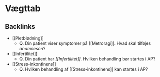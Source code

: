 # Vægttab
## Backlinks
* [[Pletblødning]]
	* Q. Din patient viser symptomer på [[Metroragi]]. Hvad skal tilføjes *anamnesen*? 
* [[Infertilitet]]
	* Q. Din patient har *[[Infertilitet]]*. Hvilken behandling bør startes i AP? 
* [[Stress-inkontinens]]
	* Q. Hvilken behandling af [[Stress-inkontinens]] kan startes i AP?

<!-- #anki/tag/med/gp #anki/deck/Medicine -->

<!-- {BearID:2AF17D58-3470-461C-8291-493250C178F3-53319-00006758E4D5B346} -->

